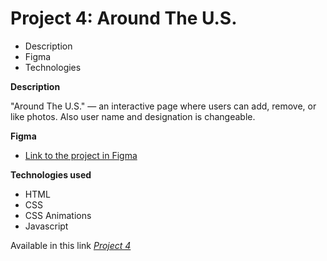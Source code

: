 # Project 4: Around The U.S.

* Description
* Figma
* Technologies


**Description**

"Around The U.S." — an interactive page where users can add, remove, or like photos. Also user name and designation is changeable.

**Figma**

* [Link to the project in Figma](https://www.figma.com/file/mUgu8OSHWE0M6p6vfwmdu9/Sprint-4-Around-The-U.S.-desktop-mobile?node-id=0%3A1)

**Technologies used**

* HTML
* CSS
* CSS Animations
* Javascript

Available in this link [_Project 4_](https://junayed-here.github.io/web_project_4/dist "'Project 4' By Junayed")